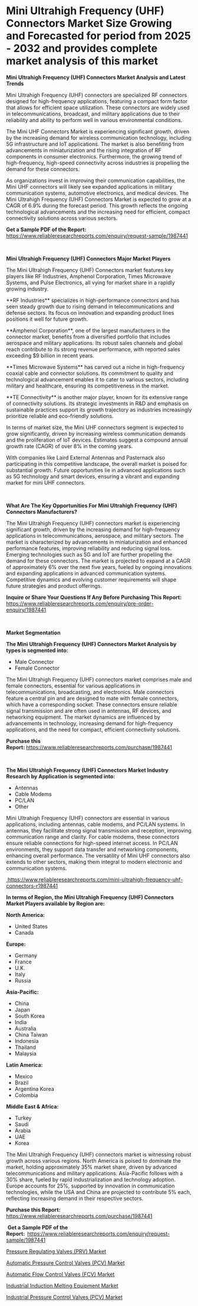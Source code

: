<p><h1>Mini Ultrahigh Frequency (UHF) Connectors Market Size Growing and Forecasted for period from 2025 - 2032 and provides complete market analysis of this market</h1></p><p><strong>Mini Ultrahigh Frequency (UHF) Connectors Market Analysis and Latest Trends</strong></p>
<p><p>Mini Ultrahigh Frequency (UHF) connectors are specialized RF connectors designed for high-frequency applications, featuring a compact form factor that allows for efficient space utilization. These connectors are widely used in telecommunications, broadcast, and military applications due to their reliability and ability to perform well in various environmental conditions.</p><p>The Mini UHF Connectors Market is experiencing significant growth, driven by the increasing demand for wireless communication technology, including 5G infrastructure and IoT applications. The market is also benefiting from advancements in miniaturization and the rising integration of RF components in consumer electronics. Furthermore, the growing trend of high-frequency, high-speed connectivity across industries is propelling the demand for these connectors.</p><p>As organizations invest in improving their communication capabilities, the Mini UHF connectors will likely see expanded applications in military communication systems, automotive electronics, and medical devices. The Mini Ultrahigh Frequency (UHF) Connectors Market is expected to grow at a CAGR of 6.9% during the forecast period. This growth reflects the ongoing technological advancements and the increasing need for efficient, compact connectivity solutions across various sectors.</p></p>
<p><strong>Get a Sample PDF of the Report:&nbsp;</strong> <a href="https://www.reliableresearchreports.com/enquiry/request-sample/1987441?utm_campaign=13&utm_medium=2&utm_source=Github&utm_content=ia&utm_term=02032025&utm_id=mini-ultrahigh-frequency-uhf-connectors">https://www.reliableresearchreports.com/enquiry/request-sample/1987441</a></p>
<p>&nbsp;</p>
<p><strong>Mini Ultrahigh Frequency (UHF) Connectors Major Market Players</strong></p>
<p><p>The Mini Ultrahigh Frequency (UHF) Connectors market features key players like RF Industries, Amphenol Corporation, Times Microwave Systems, and Pulse Electronics, all vying for market share in a rapidly growing industry. </p><p>**RF Industries** specializes in high-performance connectors and has seen steady growth due to rising demand in telecommunications and defense sectors. Its focus on innovation and expanding product lines positions it well for future growth.</p><p>**Amphenol Corporation**, one of the largest manufacturers in the connector market, benefits from a diversified portfolio that includes aerospace and military applications. Its robust sales channels and global reach contribute to its strong revenue performance, with reported sales exceeding $9 billion in recent years.</p><p>**Times Microwave Systems** has carved out a niche in high-frequency coaxial cable and connector solutions. Its commitment to quality and technological advancement enables it to cater to various sectors, including military and healthcare, ensuring its competitiveness in the market.</p><p>**TE Connectivity** is another major player, known for its extensive range of connectivity solutions. Its strategic investments in R&D and emphasis on sustainable practices support its growth trajectory as industries increasingly prioritize reliable and eco-friendly solutions.</p><p>In terms of market size, the Mini UHF connectors segment is expected to grow significantly, driven by increasing wireless communication demands and the proliferation of IoT devices. Estimates suggest a compound annual growth rate (CAGR) of over 8% in the coming years.</p><p>With companies like Laird External Antennas and Pasternack also participating in this competitive landscape, the overall market is poised for substantial growth. Future opportunities lie in advanced applications such as 5G technology and smart devices, ensuring a vibrant and expanding market for mini UHF connectors.</p></p>
<p>&nbsp;</p>
<p><strong>What Are The Key Opportunities For Mini Ultrahigh Frequency (UHF) Connectors Manufacturers?</strong></p>
<p><p>The Mini Ultrahigh Frequency (UHF) connectors market is experiencing significant growth, driven by the increasing demand for high-frequency applications in telecommunications, aerospace, and military sectors. The market is characterized by advancements in miniaturization and enhanced performance features, improving reliability and reducing signal loss. Emerging technologies such as 5G and IoT are further propelling the demand for these connectors. The market is projected to expand at a CAGR of approximately 6% over the next five years, fueled by ongoing innovations and expanding applications in advanced communication systems. Competitive dynamics and evolving customer requirements will shape future strategies and product offerings.</p></p>
<p><strong>Inquire or Share Your Questions If Any Before Purchasing This Report:</strong> <a href="https://www.reliableresearchreports.com/enquiry/pre-order-enquiry/1987441?utm_campaign=13&utm_medium=2&utm_source=Github&utm_content=ia&utm_term=02032025&utm_id=mini-ultrahigh-frequency-uhf-connectors">https://www.reliableresearchreports.com/enquiry/pre-order-enquiry/1987441</a></p>
<p>&nbsp;</p>
<p><strong>Market Segmentation</strong></p>
<p><strong>The Mini Ultrahigh Frequency (UHF) Connectors Market Analysis by types is segmented into:</strong></p>
<p><ul><li>Male Connector</li><li>Female Connector</li></ul></p>
<p><p>The Mini Ultrahigh Frequency (UHF) connectors market comprises male and female connectors, essential for various applications in telecommunications, broadcasting, and electronics. Male connectors feature a central pin and are designed to mate with female connectors, which have a corresponding socket. These connectors ensure reliable signal transmission and are often used in antennas, RF devices, and networking equipment. The market dynamics are influenced by advancements in technology, increasing demand for high-frequency applications, and the need for compact, efficient connectivity solutions.</p></p>
<p><strong>Purchase this Report:&nbsp;</strong><a href="https://www.reliableresearchreports.com/purchase/1987441?utm_campaign=13&utm_medium=2&utm_source=Github&utm_content=ia&utm_term=02032025&utm_id=mini-ultrahigh-frequency-uhf-connectors">https://www.reliableresearchreports.com/purchase/1987441</a></p>
<p>&nbsp;</p>
<p><strong>The Mini Ultrahigh Frequency (UHF) Connectors Market Industry Research by Application is segmented into:</strong></p>
<p><ul><li>Antennas</li><li>Cable Modems</li><li>PC/LAN</li><li>Other</li></ul></p>
<p><p>Mini Ultrahigh Frequency (UHF) connectors are essential in various applications, including antennas, cable modems, and PC/LAN systems. In antennas, they facilitate strong signal transmission and reception, improving communication range and clarity. For cable modems, these connectors ensure reliable connections for high-speed internet access. In PC/LAN environments, they support data transfer and networking components, enhancing overall performance. The versatility of Mini UHF connectors also extends to other sectors, making them integral to modern electronic and communication systems.</p></p>
<p><a href="https://www.reliableresearchreports.com/mini-ultrahigh-frequency-uhf-connectors-r1987441?utm_campaign=13&utm_medium=2&utm_source=Github&utm_content=ia&utm_term=02032025&utm_id=mini-ultrahigh-frequency-uhf-connectors">&nbsp;https://www.reliableresearchreports.com/mini-ultrahigh-frequency-uhf-connectors-r1987441</a></p>
<p><strong>In terms of Region, the Mini Ultrahigh Frequency (UHF) Connectors Market Players available by Region are:</strong></p>
<p>
    <p> <strong> North America: </strong>
        <ul>
            <li>United States</li>
            <li>Canada</li>
        </ul>
        </p> 
    <p> <strong> Europe: </strong>
        <ul>
            <li>Germany</li>
            <li>France</li>
            <li>U.K.</li>
            <li>Italy</li>
            <li>Russia</li>
        </ul>
        </p> 
    <p> <strong> Asia-Pacific: </strong>
        <ul>
            <li>China</li>
            <li>Japan</li>
            <li>South Korea</li>
            <li>India</li>
            <li>Australia</li>
            <li>China Taiwan</li>
            <li>Indonesia</li>
            <li>Thailand</li>
            <li>Malaysia</li>
        </ul>
        </p> 
    <p> <strong> Latin America: </strong>
        <ul>
            <li>Mexico</li>
            <li>Brazil</li>
            <li>Argentina Korea</li>
            <li>Colombia</li>
        </ul>
        </p> 
    <p> <strong> Middle East & Africa: </strong>
        <ul>
            <li>Turkey</li>
            <li>Saudi</li>
            <li>Arabia</li>
            <li>UAE</li>
            <li>Korea</li>
        </ul>
    </p>
    </p>
<p><p>The Mini Ultrahigh Frequency (UHF) connectors market is witnessing robust growth across various regions. North America is poised to dominate the market, holding approximately 35% market share, driven by advanced telecommunications and military applications. Asia-Pacific follows with a 30% share, fueled by rapid industrialization and technology adoption. Europe accounts for 25%, supported by innovation in communication technologies, while the USA and China are projected to contribute 5% each, reflecting increasing demand in their respective sectors.</p></p>
<p><strong>Purchase this Report: </strong><a href="https://www.reliableresearchreports.com/purchase/1987441?utm_campaign=13&utm_medium=2&utm_source=Github&utm_content=ia&utm_term=02032025&utm_id=mini-ultrahigh-frequency-uhf-connectors">https://www.reliableresearchreports.com/purchase/1987441</a></p>
<p>&nbsp;<strong>Get a Sample PDF of the Report:&nbsp;&nbsp;</strong><a href="https://www.reliableresearchreports.com/enquiry/request-sample/1987441?utm_campaign=13&utm_medium=2&utm_source=Github&utm_content=ia&utm_term=02032025&utm_id=mini-ultrahigh-frequency-uhf-connectors">https://www.reliableresearchreports.com/enquiry/request-sample/1987441</a></p>
<p><strong></strong></p>
<p><p><a href="https://github.com/briandahm87/Market-Research-Report-List-1/blob/main/pressure-regulating-valves-prv-market.md?utm_campaign=13&utm_medium=2&utm_source=Github&utm_content=ia&utm_term=02032025&utm_id=mini-ultrahigh-frequency-uhf-connectors">Pressure Regulating Valves (PRV) Market</a></p><p><a href="https://github.com/felishtimoti/Market-Research-Report-List-1/blob/main/automatic-pressure-control-valves-pcv-market.md?utm_campaign=13&utm_medium=2&utm_source=Github&utm_content=ia&utm_term=02032025&utm_id=mini-ultrahigh-frequency-uhf-connectors">Automatic Pressure Control Valves (PCV) Market</a></p><p><a href="https://github.com/lestymbango/Market-Research-Report-List-1/blob/main/automatic-flow-control-valves-fcv-market.md?utm_campaign=13&utm_medium=2&utm_source=Github&utm_content=ia&utm_term=02032025&utm_id=mini-ultrahigh-frequency-uhf-connectors">Automatic Flow Control Valves (FCV) Market</a></p><p><a href="https://github.com/muhjanaidu/Market-Research-Report-List-1/blob/main/industrial-induction-melting-equipment-market.md?utm_campaign=13&utm_medium=2&utm_source=Github&utm_content=ia&utm_term=02032025&utm_id=mini-ultrahigh-frequency-uhf-connectors">Industrial Induction Melting Equipment Market</a></p><p><a href="https://github.com/peggiputra7o/Market-Research-Report-List-1/blob/main/industrial-pressure-control-valves-pcv-market.md?utm_campaign=13&utm_medium=2&utm_source=Github&utm_content=ia&utm_term=02032025&utm_id=mini-ultrahigh-frequency-uhf-connectors">Industrial Pressure Control Valves (PCV) Market</a></p></p>